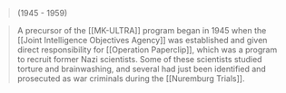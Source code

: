 > (1945 - 1959) 

> A precursor of the [[MK-ULTRA]] program began in 1945 when the [[Joint Intelligence Objectives Agency]] was established and given direct responsibility for [[Operation Paperclip]], which was a program to recruit former Nazi scientists. Some of these scientists studied torture and brainwashing, and several had just been identified and prosecuted as war criminals during the [[Nuremburg Trials]].